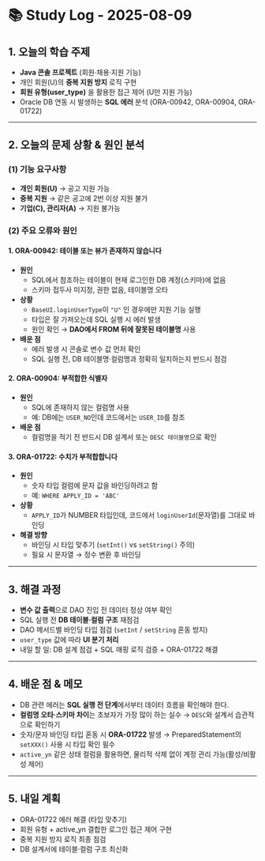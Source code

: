 # 📚 Study Log - 2025-08-09

## 1. 오늘의 학습 주제
- **Java 콘솔 프로젝트** (회원·채용·지원 기능)
- 개인 회원(U)의 **중복 지원 방지** 로직 구현
- **회원 유형(user_type)** 을 활용한 접근 제어 (U만 지원 가능)
- Oracle DB 연동 시 발생하는 **SQL 에러** 분석 (ORA-00942, ORA-00904, ORA-01722)

---

## 2. 오늘의 문제 상황 & 원인 분석

### (1) 기능 요구사항
- **개인 회원(U)** → 공고 지원 가능
- **중복 지원** → 같은 공고에 2번 이상 지원 불가
- **기업(C), 관리자(A)** → 지원 불가능

### (2) 주요 오류와 원인

#### 1. ORA-00942: 테이블 또는 뷰가 존재하지 않습니다
- **원인**
  - SQL에서 참조하는 테이블이 현재 로그인한 DB 계정(스키마)에 없음
  - 스키마 접두사 미지정, 권한 없음, 테이블명 오타
- **상황**
  - `BaseUI.loginUserType`이 `"U"` 인 경우에만 지원 기능 실행
  - 타입은 잘 가져오는데 SQL 실행 시 에러 발생
  - 원인 확인 → **DAO에서 FROM 뒤에 잘못된 테이블명** 사용
- **배운 점**
  - 에러 발생 시 콘솔로 변수 값 먼저 확인
  - SQL 실행 전, DB 테이블명·컬럼명과 정확히 일치하는지 반드시 점검

#### 2. ORA-00904: 부적합한 식별자
- **원인**
  - SQL에 존재하지 않는 컬럼명 사용
  - 예: DB에는 `USER_NO`인데 코드에서는 `USER_ID`를 참조
- **배운 점**
  - 컬럼명을 적기 전 반드시 DB 설계서 또는 `DESC 테이블명`으로 확인

#### 3. ORA-01722: 수치가 부적합합니다
- **원인**
  - 숫자 타입 컬럼에 문자 값을 바인딩하려고 함
  - 예: `WHERE APPLY_ID = 'ABC'`
- **상황**
  - `APPLY_ID`가 NUMBER 타입인데, 코드에서 `loginUserId`(문자열)를 그대로 바인딩
- **해결 방향**
  - 바인딩 시 타입 맞추기 (`setInt()` vs `setString()` 주의)
  - 필요 시 문자열 → 정수 변환 후 바인딩

---

## 3. 해결 과정
- **변수 값 출력**으로 DAO 진입 전 데이터 정상 여부 확인
- SQL 실행 전 **DB 테이블·컬럼 구조** 재점검
- DAO 메서드별 바인딩 타입 점검 (`setInt` / `setString` 혼동 방지)
- `user_type` 값에 따라 **UI 분기 처리**
- 내일 할 일: DB 설계 점검 + SQL 매핑 로직 검증 + ORA-01722 해결

---

## 4. 배운 점 & 메모
- DB 관련 에러는 **SQL 실행 전 단계**에서부터 데이터 흐름을 확인해야 한다.
- **컬럼명 오타·스키마 차이**는 초보자가 가장 많이 하는 실수 → `DESC`와 설계서 습관적으로 확인하기
- 숫자/문자 바인딩 타입 혼동 시 **ORA-01722** 발생 → PreparedStatement의 `setXXX()` 사용 시 타입 확인 필수
- `active_yn` 같은 상태 컬럼을 활용하면, 물리적 삭제 없이 계정 관리 가능(활성/비활성 제어)

---

## 5. 내일 계획
- ORA-01722 에러 해결 (타입 맞추기)
- 회원 유형 + active_yn 결합한 로그인 접근 제어 구현
- 중복 지원 방지 로직 최종 점검
- DB 설계서에 테이블·컬럼 구조 최신화
